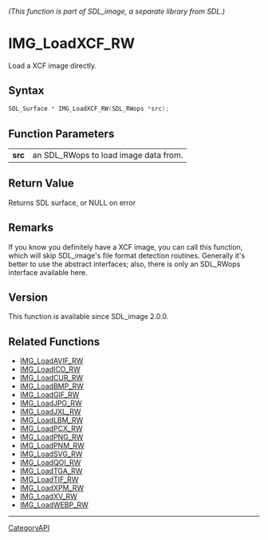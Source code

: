 ###### (This function is part of SDL_image, a separate library from SDL.)
# IMG_LoadXCF_RW

Load a XCF image directly.

## Syntax

```c
SDL_Surface * IMG_LoadXCF_RW(SDL_RWops *src);

```

## Function Parameters

|             |                                       |
| ----------- | ------------------------------------- |
| **src**     | an SDL_RWops to load image data from. |

## Return Value

Returns SDL surface, or NULL on error

## Remarks

If you know you definitely have a XCF image, you can call this function,
which will skip SDL_image's file format detection routines. Generally it's
better to use the abstract interfaces; also, there is only an SDL_RWops
interface available here.

## Version

This function is available since SDL_image 2.0.0.

## Related Functions

* [IMG_LoadAVIF_RW](IMG_LoadAVIF_RW)
* [IMG_LoadICO_RW](IMG_LoadICO_RW)
* [IMG_LoadCUR_RW](IMG_LoadCUR_RW)
* [IMG_LoadBMP_RW](IMG_LoadBMP_RW)
* [IMG_LoadGIF_RW](IMG_LoadGIF_RW)
* [IMG_LoadJPG_RW](IMG_LoadJPG_RW)
* [IMG_LoadJXL_RW](IMG_LoadJXL_RW)
* [IMG_LoadLBM_RW](IMG_LoadLBM_RW)
* [IMG_LoadPCX_RW](IMG_LoadPCX_RW)
* [IMG_LoadPNG_RW](IMG_LoadPNG_RW)
* [IMG_LoadPNM_RW](IMG_LoadPNM_RW)
* [IMG_LoadSVG_RW](IMG_LoadSVG_RW)
* [IMG_LoadQOI_RW](IMG_LoadQOI_RW)
* [IMG_LoadTGA_RW](IMG_LoadTGA_RW)
* [IMG_LoadTIF_RW](IMG_LoadTIF_RW)
* [IMG_LoadXPM_RW](IMG_LoadXPM_RW)
* [IMG_LoadXV_RW](IMG_LoadXV_RW)
* [IMG_LoadWEBP_RW](IMG_LoadWEBP_RW)

----
[CategoryAPI](CategoryAPI)

